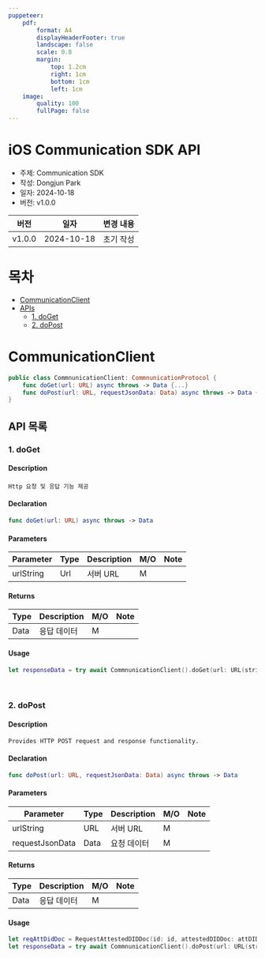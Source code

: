 ```yaml
---
puppeteer:
    pdf:
        format: A4
        displayHeaderFooter: true
        landscape: false
        scale: 0.8
        margin:
            top: 1.2cm
            right: 1cm
            bottom: 1cm
            left: 1cm
    image:
        quality: 100
        fullPage: false
---
```


iOS Communication SDK API
==

- 주제: Communication SDK
- 작성: Dongjun Park
- 일자: 2024-10-18
- 버전: v1.0.0

| 버전   | 일자       | 변경 내용                 |
| ------ | ---------- | -------------------------|
| v1.0.0 | 2024-10-18 | 초기 작성                 |


<div style="page-break-after: always;"></div>

# 목차
- [CommunicationClient](#communicationClient)
- [APIs](#api-목록)
  - [1. doGet](#1-doget)
  - [2. doPost](#2-dopost)


# CommunicationClient
```swift
public class CommnunicationClient: CommnunicationProtocol {
    func doGet(url: URL) async throws -> Data {...}
    func doPost(url: URL, requestJsonData: Data) async throws -> Data {...}
}
```

## API 목록
### 1. doGet

#### Description
`Http 요청 및 응답 기능 제공`

#### Declaration
```swift
func doGet(url: URL) async throws -> Data
```


#### Parameters
| Parameter | Type   | Description                | **M/O** | **Note** |
|-----------|--------|----------------------------|---------|----------|
| urlString | Url    | 서버 URL                    |   M     |          |

#### Returns
| Type | Description                |**M/O**  | **Note**    |
|------|----------------------------|---------|-------------|
| Data | 응답 데이터                   |    M    |             |


#### Usage
```swift
let responseData = try await CommnunicationClient().doGet(url: URL(string: URLs.TAS_URL + "/list/api/v1/vcplan/list")!)
```

<br>

### 2. doPost

#### Description
`Provides HTTP POST request and response functionality.`

#### Declaration
```swift
func doPost(url: URL, requestJsonData: Data) async throws -> Data
```

#### Parameters
| Parameter      | Type   | Description                | **M/O** | **Note** |
|----------------|--------|----------------------------|---------|----------|
| urlString      | URL    | 서버 URL                    |    M    |          |
| requestJsonData| Data   | 요청 데이터                   |    M    |          |

#### Returns
| Type | Description                |**M/O**  |    **Note** |
|------|----------------------------|---------|-------------|
| Data | 응답 데이터                   |      M  |             |

#### Usage
```swift
let reqAttDidDoc = RequestAttestedDIDDoc(id: id, attestedDIDDoc: attDIDDoc)
let responseData = try await CommnunicationClient().doPost(url: URL(string:tasURL + "/tas/api/v1/request-register-wallet")!, requestJsonData: try reqAttDidDoc.toJsonData())
```
<br>

